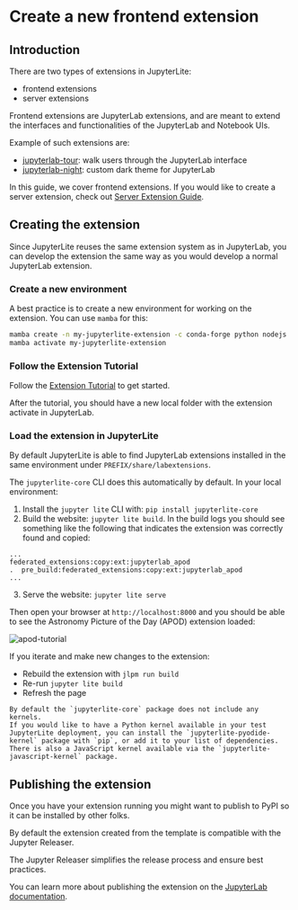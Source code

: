 # Create a new frontend extension

## Introduction

There are two types of extensions in JupyterLite:

- frontend extensions
- server extensions

Frontend extensions are JupyterLab extensions, and are meant to extend the interfaces
and functionalities of the JupyterLab and Notebook UIs.

Example of such extensions are:

- [jupyterlab-tour]: walk users through the JupyterLab interface
- [jupyterlab-night]: custom dark theme for JupyterLab

In this guide, we cover frontend extensions. If you would like to create a server
extension, check out [Server Extension Guide](./server.md).

[jupyterlab-tour]: https://github.com/jupyterlab-contrib/jupyterlab-tour
[jupyterlab-night]: https://github.com/martinRenou/jupyterlab-night

## Creating the extension

Since JupyterLite reuses the same extension system as in JupyterLab, you can develop the
extension the same way as you would develop a normal JupyterLab extension.

### Create a new environment

A best practice is to create a new environment for working on the extension. You can use
`mamba` for this:

```bash
mamba create -n my-jupyterlite-extension -c conda-forge python nodejs
mamba activate my-jupyterlite-extension
```

### Follow the Extension Tutorial

Follow the [Extension Tutorial][extension-tutorial] to get started.

After the tutorial, you should have a new local folder with the extension activate in
JupyterLab.

[extension-tutorial]:
  https://jupyterlab.readthedocs.io/en/stable/extension/extension_tutorial.html

### Load the extension in JupyterLite

By default JupyterLite is able to find JupyterLab extensions installed in the same
environment under `PREFIX/share/labextensions`.

The `jupyterlite-core` CLI does this automatically by default. In your local
environment:

1. Install the `jupyter lite` CLI with: `pip install jupyterlite-core`
2. Build the website: `jupyter lite build`. In the build logs you should see something
   like the following that indicates the extension was correctly found and copied:

```
...
federated_extensions:copy:ext:jupyterlab_apod
.  pre_build:federated_extensions:copy:ext:jupyterlab_apod
...
```

3. Serve the website: `jupyter lite serve`

Then open your browser at `http://localhost:8000` and you should be able to see the
Astronomy Picture of the Day (APOD) extension loaded:

![apod-tutorial]

If you iterate and make new changes to the extension:

- Rebuild the extension with `jlpm run build`
- Re-run `jupyter lite build`
- Refresh the page

[apod-tutorial]:
  https://user-images.githubusercontent.com/591645/171583522-f5677259-b91a-4ab0-8812-9770807a088e.gif

```{note}
By default the `jupyterlite-core` package does not include any kernels.
If you would like to have a Python kernel available in your test JupyterLite deployment, you can install the `jupyterlite-pyodide-kernel` package with `pip`, or add it to your list of dependencies. There is also a JavaScript kernel available via the `jupyterlite-javascript-kernel` package.
```

## Publishing the extension

Once you have your extension running you might want to publish to PyPI so it can be
installed by other folks.

By default the extension created from the template is compatible with the Jupyter
Releaser.

The Jupyter Releaser simplifies the release process and ensure best practices.

You can learn more about publishing the extension on the [JupyterLab
documentation][publish-extension].

[publish-extension]:
  https://jupyterlab.readthedocs.io/en/stable/extension/extension_tutorial.html#publishing-your-extension
